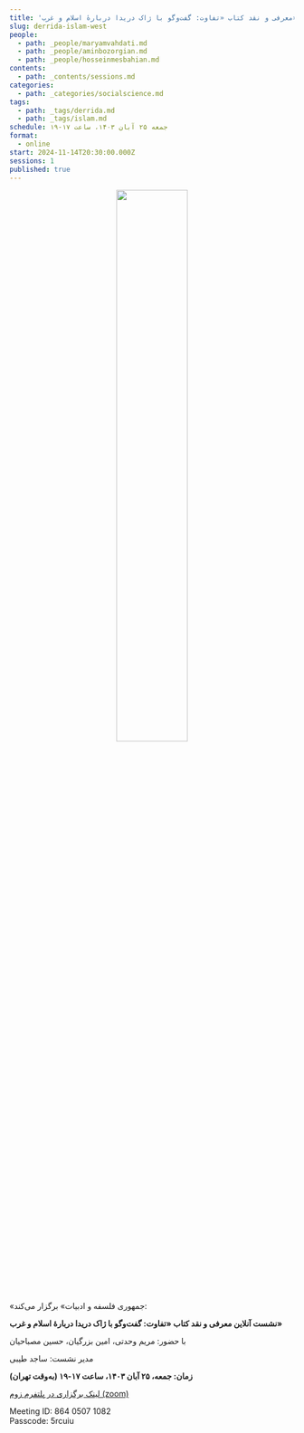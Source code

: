 ```yaml
---
title: 'معرفی و نقد کتاب «تفاوت: گفت‌وگو با ژاک دریدا دربارهٔ اسلام و غرب»'
slug: derrida-islam-west
people:
  - path: _people/maryamvahdati.md
  - path: _people/aminbozorgian.md
  - path: _people/hosseinmesbahian.md
contents:
  - path: _contents/sessions.md
categories:
  - path: _categories/socialscience.md
tags:
  - path: _tags/derrida.md
  - path: _tags/islam.md
schedule: جمعه ۲۵ آبان ۱۴۰۳، ساعت ۱۷-۱۹
format:
  - online
start: 2024-11-14T20:30:00.000Z
sessions: 1
published: true
---
```



<center>
<img 
       src=" https://assets.tina.io/b6b0cb5c-4b1b-43f4-9bea-8d6867c09320/رویدادها/Derrida-9.jpg" 
       alt =" "
       style="width: 50%; height:50%;" />
</center>


«جمهوری فلسفه و ادبیات» برگزار می‌کند:

**نشست آنلاین معرفی و نقد کتاب «تفاوت: گفت‌وگو با ژاک دریدا دربارهٔ اسلام و غرب»**

با حضور: مریم وحدتی، امین بزرگیان، حسین مصباحیان 

مدیر نشست: ساجد طیبی

**زمان: جمعه، ۲۵ آبان ۱۴۰۳، ساعت ۱۷-۱۹ (به‌وقت تهران)**

[لینک برگزاری در پلتفرم زوم (zoom)](https://us06web.zoom.us/j/86405071082?pwd=2xPRBNNeD7HKG7DRbp9Re3I0LiAWXR.1
)
<p align="left">
Meeting ID: 864 0507 1082
<br>
Passcode: 5rcuiu
</p>


